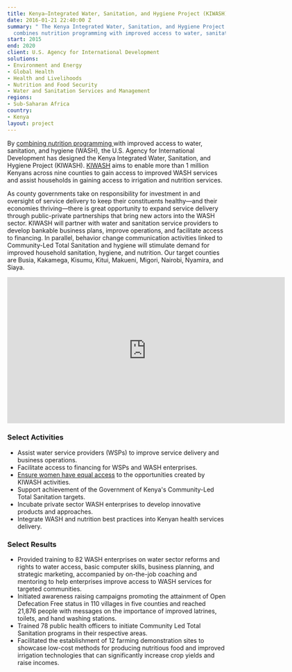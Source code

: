 ```yaml
---
title: Kenya—Integrated Water, Sanitation, and Hygiene Project (KIWASH)
date: 2016-01-21 22:40:00 Z
summary: " The Kenya Integrated Water, Sanitation, and Hygiene Project (KIWASH) project
  combines nutrition programming with improved access to water, sanitation, and hygiene."
start: 2015
end: 2020
client: U.S. Agency for International Development
solutions:
- Environment and Energy
- Global Health
- Health and Livelihoods
- Nutrition and Food Security
- Water and Sanitation Services and Management
regions:
- Sub-Saharan Africa
country:
- Kenya
layout: project
---
```


By [combining nutrition programming ](https://medium.com/usaid-global-waters/tackling-malnutrition-at-every-turn-ff0961ade674#.ff6g4pdvj)with improved access to water, sanitation, and hygiene (WASH), the U.S. Agency for International Development has designed the Kenya Integrated Water, Sanitation, and Hygiene Project (KIWASH). [KIWASH](http://www.kiwash.org/) aims to enable more than 1 million Kenyans across nine counties to gain access to improved WASH services and assist households in gaining access to irrigation and nutrition services.

As county governments take on responsibility for investment in and oversight of service delivery to keep their constituents healthy—and their economies thriving—there is great opportunity to expand service delivery through public-private partnerships that bring new actors into the WASH sector. KIWASH will partner with water and sanitation service providers to develop bankable business plans, improve operations, and facilitate access to financing. In parallel, behavior change communication activities linked to Community-Led Total Sanitation and hygiene will stimulate demand for improved household sanitation, hygiene, and nutrition. Our target counties are Busia, Kakamega, Kisumu, Kitui, Makueni, Migori, Nairobi, Nyamira, and Siaya.

<iframe src="https://player.vimeo.com/video/226759747" width="640" height="337" frameborder="0" webkitallowfullscreen mozallowfullscreen allowfullscreen></iframe>

### Select Activities

* Assist water service providers (WSPs) to improve service delivery and business operations.
* Facilitate access to financing for WSPs and WASH enterprises.
* [Ensure women have equal access](http://dai-global-developments.com/articles/placing-women-at-the-center-of-water-supply-management-in-kenya/) to the opportunities created by KIWASH activities.
* Support achievement of the Government of Kenya's Community-Led Total Sanitation targets.
* Incubate private sector WASH enterprises to develop innovative products and approaches.
* Integrate WASH and nutrition best practices into Kenyan health services delivery. 

### Select Results

* Provided training to 82 WASH enterprises on water sector reforms and rights to water access, basic computer skills, business planning, and strategic marketing, accompanied by on-the-job coaching and mentoring to help enterprises improve access to WASH services for targeted communities.
* Initiated awareness raising campaigns promoting the attainment of Open Defecation Free status in 110 villages in five counties and reached 21,876 people with messages on the importance of improved latrines, toilets, and hand washing stations.
* Trained 78 public health officers to initiate Community Led Total Sanitation programs in their respective areas.
* Facilitated the establishment of 12 farming demonstration sites to showcase low-cost methods for producing nutritious food and improved irrigation technologies that can significantly increase crop yields and raise incomes. 
